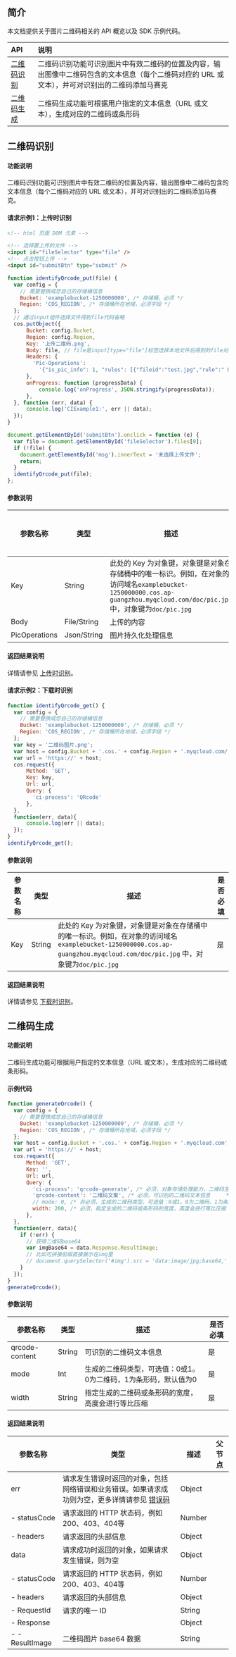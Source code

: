 ## 简介

本文档提供关于图片二维码相关的 API 概览以及 SDK 示例代码。

| API                                                          | 说明       |
| :----------------------------------------------------------- | :--------- |
| [二维码识别](https://cloud.tencent.com/document/product/436/54070) | 二维码识别功能可识别图片中有效二维码的位置及内容，输出图像中二维码包含的文本信息（每个二维码对应的 URL 或文本），并可对识别出的二维码添加马赛克              |
| [二维码生成](https://cloud.tencent.com/document/product/436/54071) | 二维码生成功能可根据用户指定的文本信息（URL 或文本），生成对应的二维码或条形码|

## 二维码识别

#### 功能说明

二维码识别功能可识别图片中有效二维码的位置及内容，输出图像中二维码包含的文本信息（每个二维码对应的 URL 或文本），并可对识别出的二维码添加马赛克。

#### 请求示例1：上传时识别

```html
<!-- html 页面 DOM 元素 -->

<!-- 选择要上传的文件 -->
<input id="fileSelector" type="file" />
<!-- 点击按钮上传 -->
<input id="submitBtn" type="submit" />
```

```javascript
function identifyQrcode_put(file) {
  var config = {
    // 需要替换成您自己的存储桶信息
    Bucket: 'examplebucket-1250000000', /* 存储桶，必须 */
    Region: 'COS_REGION', /* 存储桶所在地域，必须字段 */
  };
  // 通过input组件选择文件得到file代码省略
  cos.putObject({
      Bucket: config.Bucket,
      Region: config.Region,
      Key: '上传二维码.png',
      Body: file, // file是input[type="file"]标签选择本地文件后得到的file对象
      Headers: {
        'Pic-Operations':
          '{"is_pic_info": 1, "rules": [{"fileid":"test.jpg","rule":" QRcode/cover/0"}]}',
      },
      onProgress: function (progressData) {
          console.log('onProgress', JSON.stringify(progressData));
      },
  }, function (err, data) {
      console.log('CIExample1:', err || data);
  });
}

document.getElementById('submitBtn').onclick = function (e) {
  var file = document.getElementById('fileSelector').files[0];
  if (!file) {
    document.getElementById('msg').innerText = '未选择上传文件';
    return;
  }
  identifyQrcode_put(file);
};
```

#### 参数说明

| 参数名称             | 类型        | 描述                                                         | 是否必填 |
| -------------------- | ----------- | ------------------------------------------------------------ | -------- |
| Key             | String      | 此处的 Key 为对象键，对象键是对象在存储桶中的唯一标识。例如，在对象的访问域名`examplebucket-1250000000.cos.ap-guangzhou.myqcloud.com/doc/pic.jpg` 中，对象键为`doc/pic.jpg` | 是        |
| Body            | File/String      | 上传的内容                                       | 是        |
| PicOperations    | Json/String      | 图片持久化处理信息                                  | 是       |


#### 返回结果说明

详情请参见 [上传时识别](https://cloud.tencent.com/document/product/436/54070#.E5.93.8D.E5.BA.94)。

#### 请求示例2：下载时识别

```javascript
function identifyQrcode_get() {
  var config = {
    // 需要替换成您自己的存储桶信息
    Bucket: 'examplebucket-1250000000', /* 存储桶，必须 */
    Region: 'COS_REGION', /* 存储桶所在地域，必须字段 */
  };
  var key = '二维码图片.png';
  var host = config.Bucket + '.cos.' + config.Region + '.myqcloud.com/' + key;
  var url = 'https://' + host;
  cos.request({
      Method: 'GET',
      Key: key,
      Url: url,
      Query: {
        'ci-process': 'QRcode'
      },
  },
  function(err, data){
      console.log(err || data);
  });
}
identifyQrcode_get();
```

#### 参数说明

| 参数名称             | 类型        | 描述                                                         | 是否必填 |
| -------------------- | ----------- | ------------------------------------------------------------ | -------- |
| Key             | String      | 此处的 Key 为对象键，对象键是对象在存储桶中的唯一标识。例如，在对象的访问域名`examplebucket-1250000000.cos.ap-guangzhou.myqcloud.com/doc/pic.jpg` 中，对象键为`doc/pic.jpg` | 是        |

#### 返回结果说明

详情请参见 [下载时识别](https://cloud.tencent.com/document/product/436/54070#.E5.93.8D.E5.BA.943)。

## 二维码生成

#### 功能说明

二维码生成功能可根据用户指定的文本信息（URL 或文本），生成对应的二维码或条形码。

#### 示例代码

```javascript
function generateQrcode() {
  var config = {
    // 需要替换成您自己的存储桶信息
    Bucket: 'examplebucket-1250000000', /* 存储桶，必须 */
    Region: 'COS_REGION', /* 存储桶所在地域，必须字段 */
  };
  var host = config.Bucket + '.cos.' + config.Region + '.myqcloud.com';
  var url = 'https://' + host;
  cos.request({
      Method: 'GET',
      Key: '',
      Url: url,
      Query: {
        'ci-process': 'qrcode-generate', /* 必须，对象存储处理能力，二维码生成参数为 qrcode-generate	*/
        'qrcode-content': '二维码文案', /* 必须，可识别的二维码文本信息	 */
        // mode: 0, /* 非必须，生成的二维码类型，可选值：0或1。0为二维码，1为条形码，默认值为0	*/
        width: 200, /* 必须，指定生成的二维码或条形码的宽度，高度会进行等比压缩	*/
      },
  },
  function(err, data){
    if (!err) {
      // 获得二维码base64
      var imgBase64 = data.Response.ResultImage;
      // 比如可拼接前缀直接展示在img里
      // document.querySelector('#img').src = 'data:image/jpg;base64,' + imgBase64;
    }
  });
}
generateQrcode();
```

#### 参数说明

| 参数名称             | 类型        | 描述                                     | 是否必填 |
| -------------------- | ----------- | ------------------------------------------- | -------- |
| qrcode-content        | String      | 可识别的二维码文本信息                         |     是   |
| mode          | Int         | 生成的二维码类型，可选值：0或1。0为二维码，1为条形码，默认值为0   | 是   |
| width         | String      | 指定生成的二维码或条形码的宽度，高度会进行等比压缩      | 是       |


#### 返回结果说明

| 参数名称             | 类型        | 描述                                          | 父节点  |
| -------------------- | ----------- | ------------------------------------------------- | ------ |
| err          | 请求发生错误时返回的对象，包括网络错误和业务错误。如果请求成功则为空，更多详情请参见 [错误码](https://cloud.tencent.com/document/product/436/7730) | Object |
| - statusCode | 请求返回的 HTTP 状态码，例如200、403、404等                  | Number |
| - headers    | 请求返回的头部信息                                           | Object |
| data         | 请求成功时返回的对象，如果请求发生错误，则为空               | Object |
| - statusCode | 请求返回的 HTTP 状态码，例如200、403、404等                  | Number |
| - headers    | 请求返回的头部信息                                           | Object |
| - RequestId | 请求的唯一 ID                                                | String |
| - Response     |                    | Object    |
| - - ResultImage | 二维码图片 base64 数据	                                                | String |

